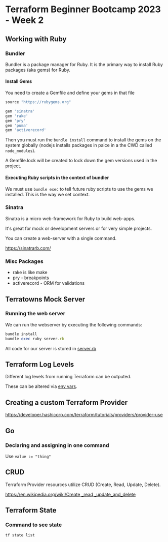 # Terraform Beginner Bootcamp 2023 - Week 2

## Working with Ruby
### Bundler 

Bundler is a package manager for Ruby. It is the primary way to install Ruby packages (aka gems) for Ruby.

#### Install Gems
You need to create a Gemfile and define your gems in that file

```rb
source "https://rubygems.org"

gem 'sinatra'
gem 'rake'
gem 'pry'
gem 'puma'
gem 'activerecord'
```

Then you must run the `bundle install` command to install the gems on the system globally (nodejs installs packages in palce in a the CWD called `node_modules`).

A Gemfile.lock will be created to lock down the gem versions used in the project.

#### Executing Ruby scripts in the context of bundler

We must use `bundle exec` to tell future ruby scripts to use the gems we installed. This is the way we set context.

### Sinatra
Sinatra is a micro web-framework for Ruby to build web-apps.

It's great for mock or development servers or for very simple projects.

You can create a web-server with a single command.

https://sinatrarb.com/

### Misc Packages
* rake is like make
* pry - breakpoints
* activerecord - ORM for validations

## Terratowns Mock Server 

### Running the web server 
We can run the webserver by executing the following commands:
```rb
bundle install
bundle exec ruby server.rb 
```

All code for our server is stored in [server.rb](../terratowns_mock_server/server.rb)

## Terraform Log Levels

Different log levels from running Terraform can be outputed.

These can be altered via [env vars](https://developer.hashicorp.com/terraform/internals/debugging).

## Creating a custom Terraform Provider

https://developer.hashicorp.com/terraform/tutorials/providers/provider-use

## Go
### Declaring and assigning in one command
Use `value := "thing"`

## CRUD

Terraform Provider resources utilize CRUD (Create, Read, Update, Delete).

https://en.wikipedia.org/wiki/Create,_read,_update_and_delete

## Terraform State
### Command to see state 
`tf state list`